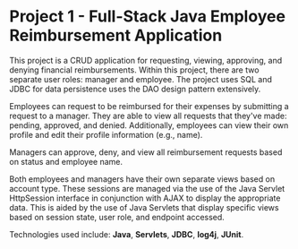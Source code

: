 # Project 1 - Full-Stack Java Employee Reimbursement Application
This project is a CRUD application for requesting, viewing, approving, and denying financial reimbursements. Within this project, there are two separate user roles: manager and employee. The project uses SQL and JDBC for data persistence uses the DAO design pattern extensively.

Employees can request to be reimbursed for their expenses by submitting a request to a manager. They are able to view all requests that they've made: pending, approved, and denied. Additionally, employees can view their own profile and edit their profile information (e.g., name).

Managers can approve, deny, and view all reimbursement requests based on status and employee name.

Both employees and managers have their own separate views based on account type. These sessions are managed via the use of the Java Servlet HttpSession interface in conjunction with AJAX to display the appropriate data. This is aided by the use of Java Servlets that display specific views based on session state, user role, and endpoint accessed.

Technologies used include: **Java**, **Servlets**, **JDBC**, **log4j**, **JUnit**. 